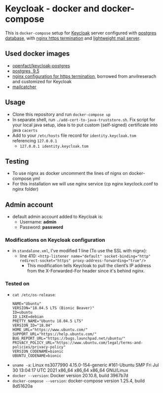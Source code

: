 # Keycloak  - docker and docker-compose

This is `docker-compose` setup for [Keycloak](http://www.keycloak.org/) server configured with [postgres database](https://www.postgresql.org/),  with [nginx https termination](https://www.nginx.com/) and [lightweight mail server](https://mailcatcher.me/).


## Used docker images

 * [openfact/keycloak-postgres](https://hub.docker.com/r/openfact/keycloak-postgres)
 * [postgres, 9.5](https://hub.docker.com/_/postgres/)
 * [nginx configuration for https termination](https://github.com/anvilresearch/nginx), borrowed from anvilreserach and customized for Keycloak
 * [mailcatcher](https://hub.docker.com/r/schickling/mailcatcher/)

## Usage

 * Clone this repository and run `docker-compose up`
 * In separate shell, run `./add-cert-to-java-truststore.sh`. Fix script for your local java setup, idea is to put custom (self-signed) certificate into java `cacerts`
 * Add to your `/etc/hosts` file record for `identity.keycloak.tom` referencing `127.0.0.1`
   * `127.0.0.1	identity.keycloak.tom`


## Testing

 * To use nignx as docker uncomment the lines of nignx on docker-compose.yml
 * For this installation we will use nginx service (cp nginx keyclock.conf to nginx folder)

## Admin account
 * default admin account added to Keycloak is:
   * Username: **admin**
   * Password: **password**


### Modifications on Keycloak configuration

 * in `standalone.xml`, I've modified 1 line (To use the SSL with nignx):
   * line 410: ```<http-listener name="default" socket-binding="http" redirect-socket="https" proxy-address-forwarding="true"/>```
     * This modification tells Keycloak to pull the client’s IP address from the X-Forwarded-For header since it's behind nginx.



### Tested on
 * `cat /etc/os-release`:
    ```
    NAME="Ubuntu"
    VERSION="18.04.5 LTS (Bionic Beaver)"
    ID=ubuntu
    ID_LIKE=debian
    PRETTY_NAME="Ubuntu 18.04.5 LTS"
    VERSION_ID="18.04"
    HOME_URL="https://www.ubuntu.com/"
    SUPPORT_URL="https://help.ubuntu.com/"
    BUG_REPORT_URL="https://bugs.launchpad.net/ubuntu/"
    PRIVACY_POLICY_URL="https://www.ubuntu.com/legal/terms-and-policies/privacy-policy"
    VERSION_CODENAME=bionic
    UBUNTU_CODENAME=bionic
    ```
 * `uname -a`: Linux ns3077990 4.15.0-154-generic #161-Ubuntu SMP Fri Jul 30 13:04:17 UTC 2021 x86_64 x86_64 x86_64 GNU/Linux
 * `docker --version`: Docker version 20.10.8, build 3967b7d
 * `docker-compose --version`: docker-compose version 1.25.4, build 8d51620a


